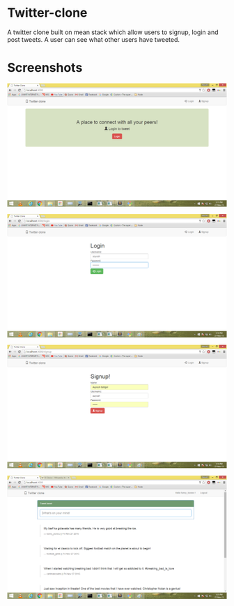 # Twitter-clone

A twitter clone built on mean stack which allow users to signup, login and post tweets. A user can see what other users have tweeted.

# Screenshots

![Alt text](/Screenshots/screenshot_1.png)

![Alt text](/Screenshots/screenshot_2.png)

![Alt text](/Screenshots/screenshot_3.png)

![Alt text](/Screenshots/screenshot_4.png)
